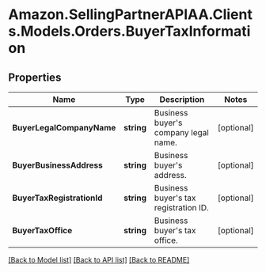 # Amazon.SellingPartnerAPIAA.Clients.Models.Orders.BuyerTaxInformation
## Properties

Name | Type | Description | Notes
------------ | ------------- | ------------- | -------------
**BuyerLegalCompanyName** | **string** | Business buyer&#39;s company legal name. | [optional] 
**BuyerBusinessAddress** | **string** | Business buyer&#39;s address. | [optional] 
**BuyerTaxRegistrationId** | **string** | Business buyer&#39;s tax registration ID. | [optional] 
**BuyerTaxOffice** | **string** | Business buyer&#39;s tax office. | [optional] 

[[Back to Model list]](../README.md#documentation-for-models) [[Back to API list]](../README.md#documentation-for-api-endpoints) [[Back to README]](../README.md)


